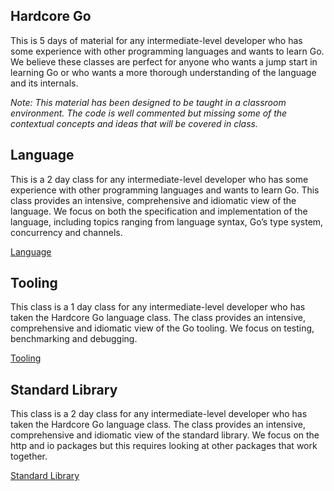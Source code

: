 ## Hardcore Go
This is 5 days of material for any intermediate-level developer who has some experience with other programming languages and wants to learn Go. We believe these classes are perfect for anyone who wants a jump start in learning Go or who wants a more thorough understanding of the language and its internals.

*Note: This material has been designed to be taught in a classroom environment. The code is well commented but missing some of the contextual concepts and ideas that will be covered in class.*

## Language
This is a 2 day class for any intermediate-level developer who has some experience with other programming languages and wants to learn Go. This class provides an intensive, comprehensive and idiomatic view of the language. We focus on both the specification and implementation of the language, including topics ranging from language syntax, Go’s type system, concurrency and channels.

[Language](language/readme.md)

## Tooling
This class is a 1 day class for any intermediate-level developer who has taken the Hardcore Go language class. The class provides an intensive, comprehensive and idiomatic view of the Go tooling. We focus on testing, benchmarking and debugging.

[Tooling](tooling/readme.md)

## Standard Library
This class is a 2 day class for any intermediate-level developer who has taken the Hardcore Go language class. The class provides an intensive, comprehensive and idiomatic view of the standard library. We focus on the http and io packages but this requires looking at other packages that work together.

[Standard Library](stdlib/readme.md)